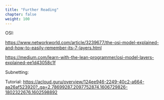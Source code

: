 ```yaml
---
title: "Further Reading"
chapter: false
weight: 100
---
```




OSI:

https://www.networkworld.com/article/3239677/the-osi-model-explained-and-how-to-easily-remember-its-7-layers.html

https://medium.com/learn-with-the-lean-programmer/osi-model-layers-explained-ee1d43058c1f


Subnetting:

Tutorial: https://acloud.guru/overview/124ee946-2249-40c2-a664-aa26af523920?_ga=2.78699287.2097752874.1606729826-1802322676.1602598892


